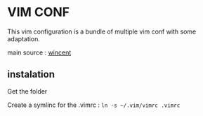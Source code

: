 # VIM CONF

This vim configuration is a bundle of multiple vim conf with some adaptation.

main source : [wincent](https://github.com/wincent/wincent)

## instalation 

Get the folder

Create a symlinc for the .vimrc : 
`ln -s ~/.vim/vimrc .vimrc`
